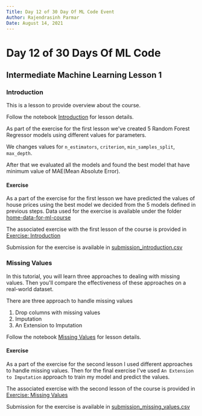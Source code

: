 ```yaml
---
Title: Day 12 of 30 Day Of ML Code Event
Author: Rajendrasinh Parmar
Date: August 14, 2021
---
```


# Day 12 of 30 Days Of ML Code

## Intermediate Machine Learning Lesson 1

### Introduction

This is a lesson to provide overview about the course.

Follow the notebook [Introduction](./introduction.ipynb) for lesson details.

As part of the exercise for the first lesson we've created 5 Random Forest Regressor models using different values for parameters.

We changes values for `n_estimators`, `criterion`, `min_samples_split`, `max_depth`. 

After that we evaluated all the models and found the best model that have minimum value of MAE(Mean Absolute Error).

#### Exercise

As a part of the exercise for the first lesson we have predicted the values of house prices using the best model we decided from the 5 models defined in previous steps.
Data used for the exercise is available under the folder [home-data-for-ml-course](./home-data-for-ml-course)

The associated exercise with the first lesson of the course is provided in [Exercise: Introduction](./exercise-introduction.ipynb)

Submission for the exercise is available in [submission_introduction.csv](./home-data-for-ml-course/submission.csv)

### Missing Values

In this tutorial, you will learn three approaches to dealing with missing values. Then you'll compare the effectiveness of these approaches on a real-world dataset.

There are three approach to handle missing values
1. Drop columns with missing values
2. Imputation
3. An Extension to Imputation

Follow the notebook [Missing Values](./missing-values.ipynb) for lesson details.

#### Exercise

As a part of the exercise for the second lesson I used different approaches to handle missing values.
Then for the final exercise I've used `An Extension to Imputation` approach to train my model and predict the values.

The associated exercise with the second lesson of the course is provided in [Exercise: Missing Values](./exercise-missing-values.ipynb)

Submission for the exercise is available in [submission_missing_values.csv](./home-data-for-ml-course/submission_missing_values.csv)